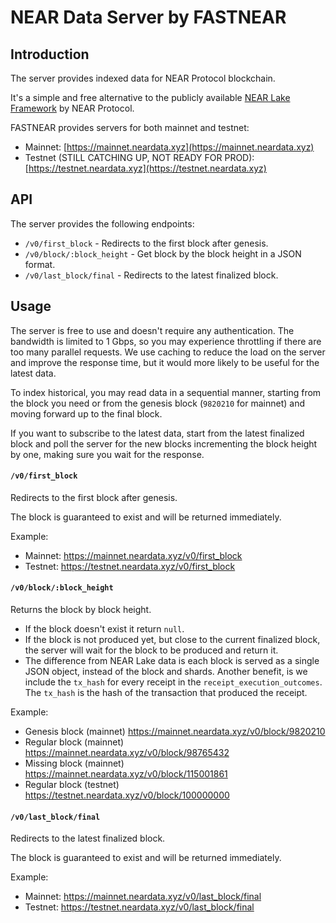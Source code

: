 # NEAR Data Server by FASTNEAR

## Introduction

The server provides indexed data for NEAR Protocol blockchain.

It's a simple and free alternative to the publicly
available [NEAR Lake Framework](https://github.com/near/near-lake-framework-rs) by NEAR Protocol.

FASTNEAR provides servers for both mainnet and testnet:

- Mainnet: [https://mainnet.neardata.xyz](https://mainnet.neardata.xyz)
- Testnet (STILL CATCHING UP, NOT READY FOR PROD): [https://testnet.neardata.xyz](https://testnet.neardata.xyz)

## API

The server provides the following endpoints:

- `/v0/first_block` - Redirects to the first block after genesis.
- `/v0/block/:block_height` - Get block by the block height in a JSON format.
- `/v0/last_block/final` - Redirects to the latest finalized block.

## Usage

The server is free to use and doesn't require any authentication. The bandwidth is limited to 1 Gbps, so you may
experience throttling if there are too many parallel requests.
We use caching to reduce the load on the server and improve the response time, but it would more likely to be useful for
the latest data.

To index historical, you may read data in a sequential manner, starting from the block you need or from the genesis
block (`9820210` for mainnet) and moving forward up to the final block.

If you want to subscribe to the latest data, start from the latest finalized block and poll the server for the new
blocks incrementing the block height by one, making sure you wait for the response.

#### `/v0/first_block`

Redirects to the first block after genesis.

The block is guaranteed to exist and will be returned immediately.

Example:

- Mainnet: https://mainnet.neardata.xyz/v0/first_block
- Testnet: https://testnet.neardata.xyz/v0/first_block

#### `/v0/block/:block_height`

Returns the block by block height.

- If the block doesn't exist it return `null`.
- If the block is not produced yet, but close to the current finalized block, the server will wait for the block to be
  produced and return it.
- The difference from NEAR Lake data is each block is served as a single JSON object, instead of the block and shards.
  Another benefit, is we include the `tx_hash` for every receipt in the `receipt_execution_outcomes`. The `tx_hash` is
  the hash of the transaction that produced the receipt.

Example:

- Genesis block (mainnet) https://mainnet.neardata.xyz/v0/block/9820210
- Regular block (mainnet) https://mainnet.neardata.xyz/v0/block/98765432
- Missing block (mainnet) https://mainnet.neardata.xyz/v0/block/115001861
- Regular block (testnet) https://testnet.neardata.xyz/v0/block/100000000

#### `/v0/last_block/final`

Redirects to the latest finalized block.

The block is guaranteed to exist and will be returned immediately.

Example:

- Mainnet: https://mainnet.neardata.xyz/v0/last_block/final
- Testnet: https://testnet.neardata.xyz/v0/last_block/final


